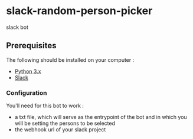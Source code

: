 # slack-random-person-picker

slack bot

## Prerequisites

The following should be installed on your computer :

-   [Python 3.x](https://www.python.org/)
-   [Slack](https://slack.com)

### Configuration

You'll need for this bot to work :

-   a txt file, which will serve as the entrypoint of the bot and in which you will be setting the persons to be selected
-   the webhook url of your slack project
